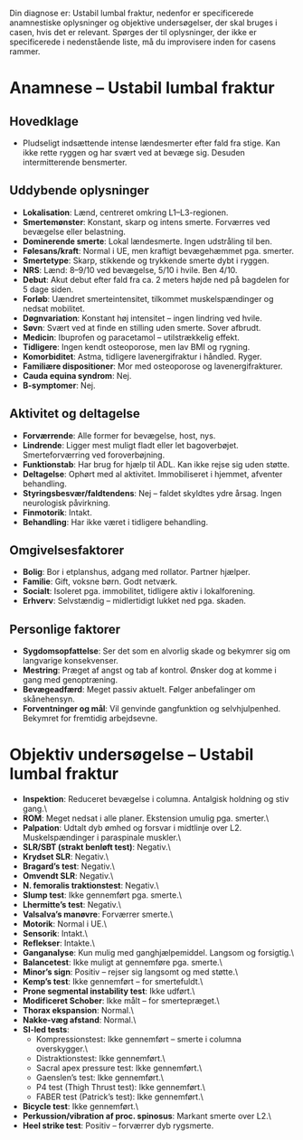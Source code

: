 

Din diagnose er: Ustabil lumbal fraktur, nedenfor er specificerede anamnestiske oplysninger og objektive undersøgelser, der skal bruges i casen, hvis det er relevant. Spørges der til oplysninger, der ikke er specificerede i nedenstående liste, må du improvisere inden for casens rammer.

# Anamnese – Ustabil lumbal fraktur

## Hovedklage

-   Pludseligt indsættende intense lændesmerter efter fald fra stige. Kan ikke rette ryggen og har svært ved at bevæge sig. Desuden intermitterende bensmerter.

## Uddybende oplysninger

-   **Lokalisation**: Lænd, centreret omkring L1–L3-regionen.
-   **Smertemønster**: Konstant, skarp og intens smerte. Forværres ved bevægelse eller belastning.
-   **Dominerende smerte**: Lokal lændesmerte. Ingen udstråling til ben.
-   **Følesans/kraft**: Normal i UE, men kraftigt bevægehæmmet pga. smerter.
-   **Smertetype**: Skarp, stikkende og trykkende smerte dybt i ryggen.
-   **NRS**: Lænd: 8–9/10 ved bevægelse, 5/10 i hvile. Ben 4/10.
-   **Debut**: Akut debut efter fald fra ca. 2 meters højde ned på bagdelen for 5 dage siden.
-   **Forløb**: Uændret smerteintensitet, tilkommet muskelspændinger og nedsat mobilitet.
-   **Døgnvariation**: Konstant høj intensitet – ingen lindring ved hvile.
-   **Søvn**: Svært ved at finde en stilling uden smerte. Sover afbrudt.
-   **Medicin**: Ibuprofen og paracetamol – utilstrækkelig effekt.
-   **Tidligere**: Ingen kendt osteoporose, men lav BMI og rygning.
-   **Komorbiditet**: Astma, tidligere lavenergifraktur i håndled. Ryger.
-   **Familiære dispositioner**: Mor med osteoporose og lavenergifrakturer.
-   **Cauda equina syndrom**: Nej.
-   **B-symptomer**: Nej.

## Aktivitet og deltagelse

-   **Forværrende**: Alle former for bevægelse, host, nys.
-   **Lindrende**: Ligger mest muligt fladt eller let bagoverbøjet. Smerteforværring ved foroverbøjning.
-   **Funktionstab**: Har brug for hjælp til ADL. Kan ikke rejse sig uden støtte.
-   **Deltagelse**: Ophørt med al aktivitet. Immobiliseret i hjemmet, afventer behandling.
-   **Styringsbesvær/faldtendens**: Nej – faldet skyldtes ydre årsag. Ingen neurologisk påvirkning.
-   **Finmotorik**: Intakt.
-   **Behandling**: Har ikke været i tidligere behandling.

## Omgivelsesfaktorer

-   **Bolig**: Bor i etplanshus, adgang med rollator. Partner hjælper.
-   **Familie**: Gift, voksne børn. Godt netværk.
-   **Socialt**: Isoleret pga. immobilitet, tidligere aktiv i lokalforening.
-   **Erhverv**: Selvstændig – midlertidigt lukket ned pga. skaden.

## Personlige faktorer

-   **Sygdomsopfattelse**: Ser det som en alvorlig skade og bekymrer sig om langvarige konsekvenser.
-   **Mestring**: Præget af angst og tab af kontrol. Ønsker dog at komme i gang med genoptræning.
-   **Bevægeadfærd**: Meget passiv aktuelt. Følger anbefalinger om skånehensyn.
-   **Forventninger og mål**: Vil genvinde gangfunktion og selvhjulpenhed. Bekymret for fremtidig arbejdsevne.

# Objektiv undersøgelse – Ustabil lumbal fraktur

-   **Inspektion**: Reduceret bevægelse i columna. Antalgisk holdning og stiv gang.\
-   **ROM**: Meget nedsat i alle planer. Ekstension umulig pga. smerter.\
-   **Palpation**: Udtalt dyb ømhed og forsvar i midtlinje over L2. Muskelspændinger i paraspinale muskler.\
-   **SLR/SBT (strakt benløft test)**: Negativ.\
-   **Krydset SLR**: Negativ.\
-   **Bragard’s test**: Negativ.\
-   **Omvendt SLR**: Negativ.\
-   **N. femoralis traktionstest**: Negativ.\
-   **Slump test**: Ikke gennemført pga. smerte.\
-   **Lhermitte’s test**: Negativ.\
-   **Valsalva’s manøvre**: Forværrer smerte.\
-   **Motorik**: Normal i UE.\
-   **Sensorik**: Intakt.\
-   **Reflekser**: Intakte.\
-   **Ganganalyse**: Kun mulig med ganghjælpemiddel. Langsom og forsigtig.\
-   **Balancetest**: Ikke muligt at gennemføre pga. smerte.\
-   **Minor’s sign**: Positiv – rejser sig langsomt og med støtte.\
-   **Kemp’s test**: Ikke gennemført – for smertefuldt.\
-   **Prone segmental instability test**: Ikke udført.\
-   **Modificeret Schober**: Ikke målt – for smertepræget.\
-   **Thorax ekspansion**: Normal.\
-   **Nakke-væg afstand**: Normal.\
-   **SI-led tests**:
    -   Kompressionstest: Ikke gennemført – smerte i columna overskygger.\
    -   Distraktionstest: Ikke gennemført.\
    -   Sacral apex pressure test: Ikke gennemført.\
    -   Gaenslen’s test: Ikke gennemført.\
    -   P4 test (Thigh Thrust test): Ikke gennemført.\
    -   FABER test (Patrick’s test): Ikke gennemført.\
-   **Bicycle test**: Ikke gennemført.\
-   **Perkussion/vibration af proc. spinosus**: Markant smerte over L2.\
-   **Heel strike test**: Positiv – forværrer dyb rygsmerte.
